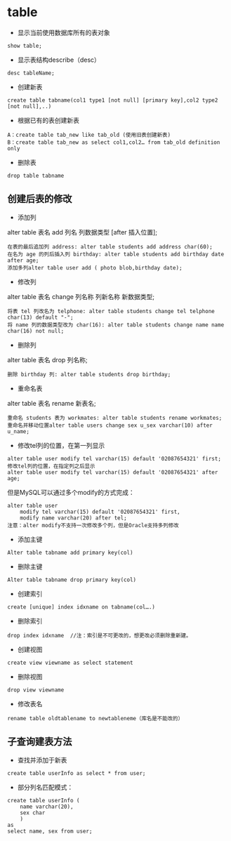 
# table

- 显示当前使用数据库所有的表对象
```
show table;
```

- 显示表结构describe（desc）
```
desc tableName;
```

- 创建新表
```
create table tabname(col1 type1 [not null] [primary key],col2 type2 [not null],..)
```

- 根据已有的表创建新表
```
A：create table tab_new like tab_old (使用旧表创建新表)
B：create table tab_new as select col1,col2… from tab_old definition only
```

- 删除表
```
drop table tabname
```

## 创建后表的修改

- 添加列

alter table 表名 add 列名 列数据类型 [after 插入位置];
```
在表的最后追加列 address: alter table students add address char(60);
在名为 age 的列后插入列 birthday: alter table students add birthday date after age;
添加多列alter table user add ( photo blob,birthday date);
```

- 修改列

alter table 表名 change 列名称 列新名称 新数据类型;
```
将表 tel 列改名为 telphone: alter table students change tel telphone char(13) default "-";
将 name 列的数据类型改为 char(16): alter table students change name name char(16) not null;
```

- 删除列

alter table 表名 drop 列名称;
```
删除 birthday 列: alter table students drop birthday;
```

- 重命名表

alter table 表名 rename 新表名;
```
重命名 students 表为 workmates: alter table students rename workmates;
重命名并移动位置alter table users change sex u_sex varchar(10) after u_name;
```

- 修改tel列的位置，在第一列显示
```
alter table user modify tel varchar(15) default '02087654321' first;
修改tel列的位置，在指定列之后显示
alter table user modify tel varchar(15) default '02087654321' after age;
```

但是MySQL可以通过多个modify的方式完成：
```
alter table user 
    modify tel varchar(15) default '02087654321' first, 
    modify name varchar(20) after tel;
注意：alter modify不支持一次修改多个列，但是Oracle支持多列修改
```

- 添加主键
```
Alter table tabname add primary key(col)
```

- 删除主键
```
Alter table tabname drop primary key(col)
```

- 创建索引
```
create [unique] index idxname on tabname(col….)
```

- 删除索引
```
drop index idxname  //注：索引是不可更改的，想更改必须删除重新建。
```

- 创建视图
```
create view viewname as select statement
```

- 删除视图
```
drop view viewname
```

- 修改表名
```
rename table oldtablename to newtableneme（库名是不能改的）
```



## 子查询建表方法

- 查找并添加于新表
```
create table userInfo as select * from user;
```

- 部分列名匹配模式：
```
create table userInfo (
    name varchar(20),
    sex char
    ) 
as 
select name, sex from user;
```












